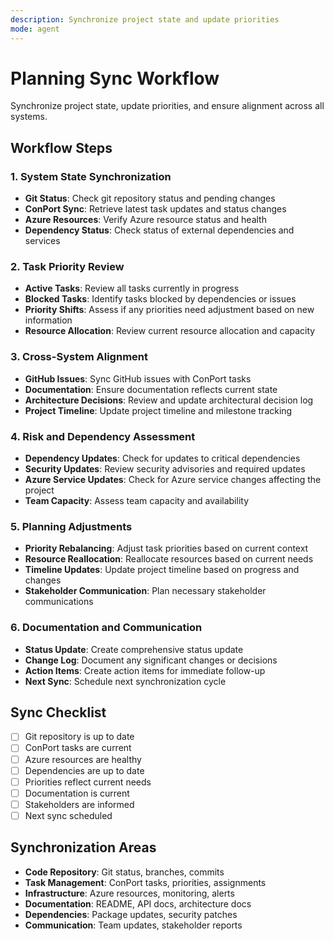 ```yaml
---
description: Synchronize project state and update priorities
mode: agent
---
```


# Planning Sync Workflow

Synchronize project state, update priorities, and ensure alignment across all systems.

## Workflow Steps

### 1. System State Synchronization

- **Git Status**: Check git repository status and pending changes
- **ConPort Sync**: Retrieve latest task updates and status changes
- **Azure Resources**: Verify Azure resource status and health
- **Dependency Status**: Check status of external dependencies and services

### 2. Task Priority Review

- **Active Tasks**: Review all tasks currently in progress
- **Blocked Tasks**: Identify tasks blocked by dependencies or issues
- **Priority Shifts**: Assess if any priorities need adjustment based on new information
- **Resource Allocation**: Review current resource allocation and capacity

### 3. Cross-System Alignment

- **GitHub Issues**: Sync GitHub issues with ConPort tasks
- **Documentation**: Ensure documentation reflects current state
- **Architecture Decisions**: Review and update architectural decision log
- **Project Timeline**: Update project timeline and milestone tracking

### 4. Risk and Dependency Assessment

- **Dependency Updates**: Check for updates to critical dependencies
- **Security Updates**: Review security advisories and required updates
- **Azure Service Updates**: Check for Azure service changes affecting the project
- **Team Capacity**: Assess team capacity and availability

### 5. Planning Adjustments

- **Priority Rebalancing**: Adjust task priorities based on current context
- **Resource Reallocation**: Reallocate resources based on current needs
- **Timeline Updates**: Update project timeline based on progress and changes
- **Stakeholder Communication**: Plan necessary stakeholder communications

### 6. Documentation and Communication

- **Status Update**: Create comprehensive status update
- **Change Log**: Document any significant changes or decisions
- **Action Items**: Create action items for immediate follow-up
- **Next Sync**: Schedule next synchronization cycle

## Sync Checklist

- [ ] Git repository is up to date
- [ ] ConPort tasks are current
- [ ] Azure resources are healthy
- [ ] Dependencies are up to date
- [ ] Priorities reflect current needs
- [ ] Documentation is current
- [ ] Stakeholders are informed
- [ ] Next sync scheduled

## Synchronization Areas

- **Code Repository**: Git status, branches, commits
- **Task Management**: ConPort tasks, priorities, assignments
- **Infrastructure**: Azure resources, monitoring, alerts
- **Documentation**: README, API docs, architecture docs
- **Dependencies**: Package updates, security patches
- **Communication**: Team updates, stakeholder reports
